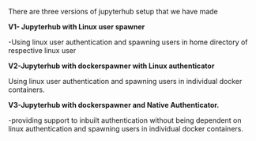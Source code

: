 There are three versions of jupyterhub setup that we have made

**V1- Jupyterhub with Linux user spawner**

-Using linux user authentication and spawning users in home directory of respective linux user

**V2-Jupyterhub with dockerspawner with Linux authenticator**

Using linux user authentication and spawning users in individual docker containers.

**V3-Jupyterhub with dockerspawner and Native Authenticator.**

-providing support to inbuilt authentication without being dependent on linux authentication and spawning users in individual docker containers.
